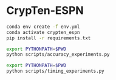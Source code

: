 # CrypTen-ESPN
```bash
conda env create -f env.yml
conda activate crypten_espn
pip install -r requirements.txt
```

```bash
export PYTHONPATH=$PWD
python scripts/accuracy_experiments.py
```

```bash
export PYTHONPATH=$PWD
python scripts/timing_experiments.py
```
